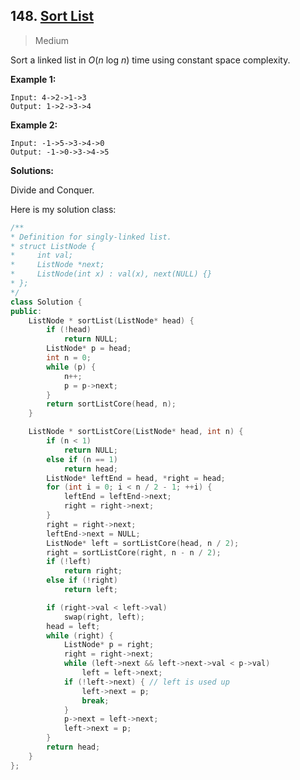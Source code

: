 ## 148. [Sort List](https://leetcode.com/problems/sort-list/)

> Medium

Sort a linked list in *O*(*n* log *n*) time using constant space complexity.

**Example 1:**

```
Input: 4->2->1->3
Output: 1->2->3->4
```

**Example 2:**

```
Input: -1->5->3->4->0
Output: -1->0->3->4->5
```



**Solutions:**

Divide and Conquer.

Here is my solution class:

```c++
/**
* Definition for singly-linked list.
* struct ListNode {
*     int val;
*     ListNode *next;
*     ListNode(int x) : val(x), next(NULL) {}
* };
*/
class Solution {
public:
	ListNode * sortList(ListNode* head) {
		if (!head)
			return NULL;
		ListNode* p = head;
		int n = 0;
		while (p) {
			n++;
			p = p->next;
		}
		return sortListCore(head, n);
	}

	ListNode * sortListCore(ListNode* head, int n) {
		if (n < 1)
			return NULL;
		else if (n == 1)
			return head;
		ListNode* leftEnd = head, *right = head;
		for (int i = 0; i < n / 2 - 1; ++i) {
			leftEnd = leftEnd->next;
			right = right->next;
		}
		right = right->next;
		leftEnd->next = NULL;
		ListNode* left = sortListCore(head, n / 2);
		right = sortListCore(right, n - n / 2);
		if (!left)
			return right;
		else if (!right)
			return left;

		if (right->val < left->val)
			swap(right, left);
		head = left;
		while (right) {
			ListNode* p = right;
			right = right->next;
			while (left->next && left->next->val < p->val)
				left = left->next;
			if (!left->next) { // left is used up
				left->next = p;
				break;
			}
			p->next = left->next;
			left->next = p;
		}
		return head;
	}
};
```


